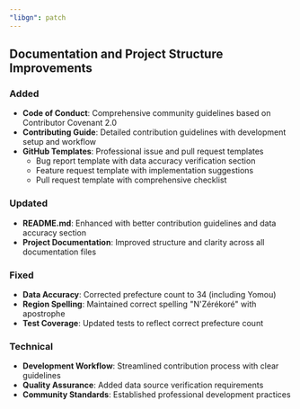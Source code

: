 ```yaml
---
"libgn": patch
---
```


## Documentation and Project Structure Improvements

### Added
- **Code of Conduct**: Comprehensive community guidelines based on Contributor Covenant 2.0
- **Contributing Guide**: Detailed contribution guidelines with development setup and workflow
- **GitHub Templates**: Professional issue and pull request templates
  - Bug report template with data accuracy verification section
  - Feature request template with implementation suggestions
  - Pull request template with comprehensive checklist

### Updated
- **README.md**: Enhanced with better contribution guidelines and data accuracy section
- **Project Documentation**: Improved structure and clarity across all documentation files

### Fixed
- **Data Accuracy**: Corrected prefecture count to 34 (including Yomou)
- **Region Spelling**: Maintained correct spelling "N'Zérékoré" with apostrophe
- **Test Coverage**: Updated tests to reflect correct prefecture count

### Technical
- **Development Workflow**: Streamlined contribution process with clear guidelines
- **Quality Assurance**: Added data source verification requirements
- **Community Standards**: Established professional development practices

